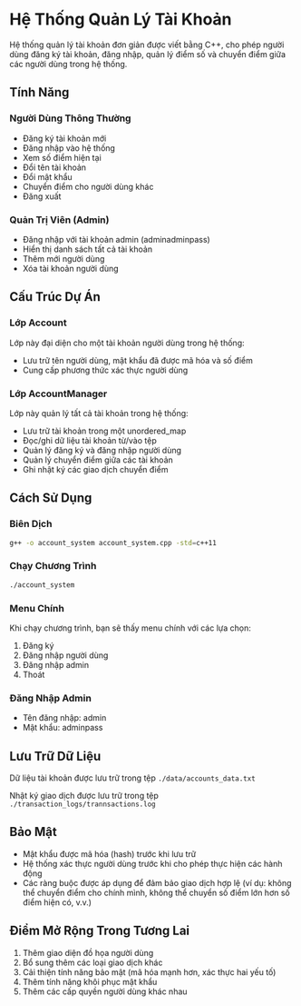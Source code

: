 # Hệ Thống Quản Lý Tài Khoản

Hệ thống quản lý tài khoản đơn giản được viết bằng C++, cho phép người dùng đăng ký tài khoản, đăng nhập, quản lý điểm số và chuyển điểm giữa các người dùng trong hệ thống.

## Tính Năng

### Người Dùng Thông Thường
- Đăng ký tài khoản mới
- Đăng nhập vào hệ thống
- Xem số điểm hiện tại
- Đổi tên tài khoản
- Đổi mật khẩu
- Chuyển điểm cho người dùng khác
- Đăng xuất

### Quản Trị Viên (Admin)
- Đăng nhập với tài khoản admin (adminadminpass)
- Hiển thị danh sách tất cả tài khoản
- Thêm mới người dùng
- Xóa tài khoản người dùng

## Cấu Trúc Dự Án

### Lớp Account
Lớp này đại diện cho một tài khoản người dùng trong hệ thống:
- Lưu trữ tên người dùng, mật khẩu đã được mã hóa và số điểm
- Cung cấp phương thức xác thực người dùng

### Lớp AccountManager
Lớp này quản lý tất cả tài khoản trong hệ thống:
- Lưu trữ tài khoản trong một unordered_map
- Đọc/ghi dữ liệu tài khoản từ/vào tệp
- Quản lý đăng ký và đăng nhập người dùng
- Quản lý chuyển điểm giữa các tài khoản
- Ghi nhật ký các giao dịch chuyển điểm

## Cách Sử Dụng

### Biên Dịch

```bash
g++ -o account_system account_system.cpp -std=c++11
```

### Chạy Chương Trình

```bash
./account_system
```

### Menu Chính
Khi chạy chương trình, bạn sẽ thấy menu chính với các lựa chọn:
1. Đăng ký
2. Đăng nhập người dùng
3. Đăng nhập admin
4. Thoát

### Đăng Nhập Admin
- Tên đăng nhập: admin
- Mật khẩu: adminpass

## Lưu Trữ Dữ Liệu

Dữ liệu tài khoản được lưu trữ trong tệp `./data/accounts_data.txt`

Nhật ký giao dịch được lưu trữ trong tệp `./transaction_logs/trannsactions.log`

## Bảo Mật

- Mật khẩu được mã hóa (hash) trước khi lưu trữ
- Hệ thống xác thực người dùng trước khi cho phép thực hiện các hành động
- Các ràng buộc được áp dụng để đảm bảo giao dịch hợp lệ (ví dụ: không thể chuyển điểm cho chính mình, không thể chuyển số điểm lớn hơn số điểm hiện có, v.v.)

## Điểm Mở Rộng Trong Tương Lai

1. Thêm giao diện đồ họa người dùng
2. Bổ sung thêm các loại giao dịch khác
3. Cải thiện tính năng bảo mật (mã hóa mạnh hơn, xác thực hai yếu tố)
4. Thêm tính năng khôi phục mật khẩu
5. Thêm các cấp quyền người dùng khác nhau